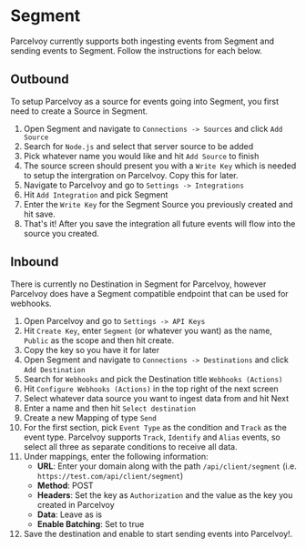 # Segment
Parcelvoy currently supports both ingesting events from Segment and sending events to Segment. Follow the instructions for each below.

## Outbound
To setup Parcelvoy as a source for events going into Segment, you first need to create a Source in Segment. 
1. Open Segment and navigate to `Connections -> Sources` and click `Add Source`
2. Search for `Node.js` and select that server source to be added
3. Pick whatever name you would like and hit `Add Source` to finish
4. The source screen should present you with a `Write Key` which is needed to setup the intergration on Parcelvoy. Copy this for later.
5. Navigate to Parcelvoy and go to `Settings -> Integrations`
6. Hit `Add Integration` and pick Segment
7. Enter the `Write Key` for the Segment Source you previously created and hit save.
8. That's it! After you save the integration all future events will flow into the source you created.

## Inbound
There is currently no Destination in Segment for Parcelvoy, however Parcelvoy does have a Segment compatible endpoint that can be used for webhooks. 

1. Open Parcelvoy and go to `Settings -> API Keys`
2. Hit `Create Key`, enter `Segment` (or whatever you want) as the name, `Public` as the scope and then hit create.
3. Copy the key so you have it for later
4. Open Segment and navigate to `Connections -> Destinations` and click `Add Destination`
5. Search for `Webhooks` and pick the Destination title `Webhooks (Actions)`
6. Hit `Configure Webhooks (Actions)` in the top right of the next screen
7. Select whatever data source you want to ingest data from and hit Next
8. Enter a name and then hit `Select destination`
9. Create a new Mapping of type `Send` 
10. For the first section, pick `Event Type` as the condition and `Track` as the event type. Parcelvoy supports `Track`, `Identify` and `Alias` events, so select all three as separate conditions to receive all data.
11. Under mappings, enter the following information:
    - **URL**: Enter your domain along with the path `/api/client/segment` (i.e. `https://test.com/api/client/segment`)
    - **Method**: POST
    - **Headers**: Set the key as `Authorization` and the value as the key you created in Parcelvoy
    - **Data**: Leave as is
    - **Enable Batching**: Set to true
12. Save the destination and enable to start sending events into Parcelvoy!.